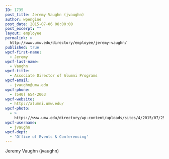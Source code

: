 ```yaml
---
ID: 1735
post_title: Jeremy Vaughn (jvaughn)
author: wpengine
post_date: 2015-07-06 08:00:00
post_excerpt: ""
layout: employee
permalink: >
  http://www.umw.edu/directory/employee/jeremy-vaughn/
published: true
wpcf-first-name:
  - Jeremy
wpcf-last-name:
  - Vaughn
wpcf-title:
  - Associate Director of Alumni Programs
wpcf-email:
  - jvaughn@umw.edu
wpcf-phone:
  - (540) 654-2063
wpcf-website:
  - http://alumni.umw.edu/
wpcf-photo:
  - >
    https://www.umw.edu/directory/wp-content/uploads/sites/4/2015/07/2531-K-Pearlman-Photography.jpg
wpcf-username:
  - jvaughn
wpcf-dept:
  - 'Office of Events & Conferencing'
---
```

Jeremy Vaughn (jvaughn)